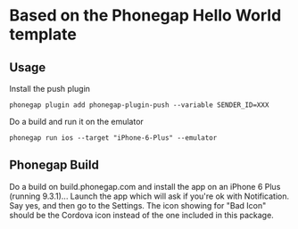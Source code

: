 # Based on the Phonegap Hello World template

## Usage

Install the push plugin

    phonegap plugin add phonegap-plugin-push --variable SENDER_ID=XXX

Do a build and run it on the emulator

    phonegap run ios --target "iPhone-6-Plus" --emulator

## Phonegap Build

Do a build on build.phonegap.com and install the app on an iPhone 6 Plus (running 9.3.1)... Launch the app which will ask if you're ok with Notification.  Say yes, and then go to the Settings.  The icon showing for "Bad Icon" should be the Cordova icon instead of the one included in this package.
